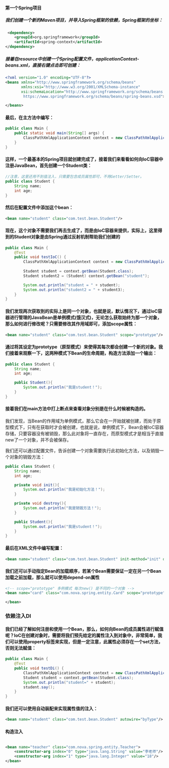 #### 第一个Spring项目
##### 我们创建一个新的Maven项目，并导入Spring框架的依赖，Spring框架的坐标：
~~~xml
 <dependency>
    <groupId>org.springframework</groupId>
    <artifactId>spring-context</artifactId>
</dependency>
~~~
##### 接着在resource中创建一个Spring配置文件，applicationContext-beans.xml，直接右键点击即可创建：
~~~xml
<?xml version="1.0" encoding="UTF-8"?>
<beans xmlns="http://www.springframework.org/schema/beans"
       xmlns:xsi="http://www.w3.org/2001/XMLSchema-instance"
       xsi:schemaLocation="http://www.springframework.org/schema/beans
        https://www.springframework.org/schema/beans/spring-beans.xsd">

</beans>
~~~
#### 最后，在主方法中编写：
~~~java
public class Main {
    public static void main(String[] args) {
        ClassPathXmlApplicationContext context = new ClassPathXmlApplicationContext("applicationContext-beans.xml");
    }
}
~~~
#### 这样，一个最基本的Spring项目就创建完成了，接着我们来看看如何向IoC容器中注册JavaBean，首先创建一个Student类：
~~~java
//注意，这里还用不到值注入，只需要包含成员属性即可，不用Getter/Setter。
public class Student {
    String name;
    int age;
}
~~~
#### 然后在配置文件中添加这个bean：
~~~xml
<bean name="student" class="com.test.bean.Student"/>
~~~
#### 现在，这个对象不需要我们再去生成了，而是由IoC容器来提供，实际上，这里得到的Student对象是由Spring通过反射机制帮助我们创建的
~~~java
public class Main {
    @Test
    public void testIoC() {
        ClassPathXmlApplicationContext context = new ClassPathXmlApplicationContext("applicationContext-beans.xml");
        
        Student student = context.getBean(Student.class);
        Student student2 = (Student) context.getBean("student");

        System.out.println("student = " + student);
        System.out.println("student2 = " + student3);
    }
}
~~~
#### 我们发现两次获取到的实际上是同一个对象，也就是说，默认情况下，通过IoC容器进行管理的JavaBean是单例模式(饿汉式)，无论怎么获取始终为那一个对象，那么如何进行修改呢？只需要修改其作用域即可，添加scope属性：
~~~xml
<bean name="student" class="com.test.bean.Student" scope="prototype"/>
~~~
#### 通过将其设定为prototype（原型模式）来使得其每次都会创建一个新的对象。我们接着来观察一下，这两种模式下Bean的生命周期，构造方法添加一个输出：
~~~java
public class Student {
    String name;
    int age;

    public Student(){
        System.out.println("我是student！");
    }
}
~~~
#### 接着我们在main方法中打上断点来查看对象分别是在什么时候被构造的。

我们发现，当Bean的作用域为单例模式，那么它会在一开始就被创建，而处于原型模式下，只有在获取时才会被创建，也就是说，单例模式下，Bean会被IoC容器存储，只要容器没有被销毁，那么此对象将一直存在，而原型模式才是相当于直接new了一个对象，并不会被保存。

我们还可以通过配置文件，告诉创建一个对象需要执行此初始化方法，以及销毁一个对象的销毁方法：
~~~java
public class Student {
    String name;
    int age;

    private void init(){
        System.out.println("我是初始化方法！");
    }

    private void destroy(){
        System.out.println("我是销毁方法！");
    }

    public Student(){
        System.out.println("我是student！");
    }
}
~~~
#### 最后在XML文件中编写配置：
~~~xml
<bean name="student" class="com.test.bean.Student" init-method="init" destroy-method="destroy"/>
~~~

#### 我们还可以手动指定Bean的加载顺序，若某个Bean需要保证一定在另一个Bean加载之前加载，那么就可以使用depend-on属性

~~~xml
<!-- scope="prototype" 多例模式 每次new() 是不同的一个对象 -->
<bean name="card" class="com.nova.spring.entity.Card" scope="prototype" depends-on="student">

</bean>
~~~
### 依赖注入DI
#### 我们已经了解如何注册和使用一个Bean，那么，如何向Bean的成员属性进行赋值呢？IoC在创建对象时，需要将我们预先给定的属性注入到对象中，非常简单，我们可以使用property标签来实现，但是一定注意，此属性必须存在一个set方法，否则无法赋值：
~~~java
public class Main {
    @Test
    public void testDi() {
        ClassPathXmlApplicationContext context = new ClassPathXmlApplicationContext("applicationContext-beans.xml");
        Student student = context.getBean(Student.class);
        System.out.println("student=" + student);
        student.say();
    }
}
~~~
#### 我们还可以使用自动装配来实现属性值的注入：
~~~xml
<bean name="student" class="com.test.bean.Student" autowire="byType"/>
~~~

#### 构造注入

~~~xml

<bean name="teacher" class="com.nova.spring.entity.Teacher">
    <constructor-arg index="0" type="java.lang.String" value="李老师"/>
    <constructor-arg index="1" type="java.lang.Integer" value="18"/>
</bean>
~~~